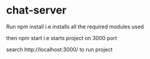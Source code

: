 # chat-server

Run npm install i.e installs all the required modules used

then npm start i.e starts project on 3000 port

search http://localhost:3000/ to run project
